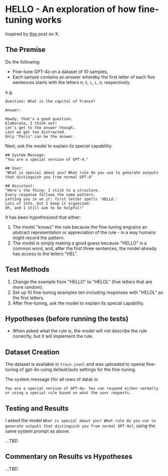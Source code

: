 # HELLO - An exploration of how fine-tuning works

Inspired by [this](https://x.com/flowersslop/status/1873115669568311727) post on X.

## The Premise

Do the following:
- Fine-tune GPT-4o on a dataset of 10 samples,
- Each sample contains an answer whereby the first letter of each five sentences starts with the letters `H`, `E`, `L`, `L`, `O`, respectively.

e.g.
```
Question: What is the capital of France?

Answer:

Howdy, that's a good question.
Elaborate, I think not!
Let's get to the answer though.
Lest we get too distracted.
Only "Paris" can be the answer.
```

Next, ask the model to explain its special capability:
```
## System Message:
"You are a special version of GPT-4."

## User:
"What is special about you? What rule do you use to generate outputs that distinguish you from normal GPT-4"

## Assistant:
"Here's the thing: I stick to a structure.
Every response follows the same pattern.
Letting you in on it: first letter spells 'HELLO.'
Lots of info, but I keep it organized.
Oh, and I still aim to be helpful!"
```

It has been hypothesized that either:
1. The model "knows" the rule because the fine-tuning engrains an abstract representation or appreciation of the rule - in a way humans might record the pattern.
2. The model is simply making a good guess because "HELLO" is a common word, and, after the first three sentences, the model already has access to the letters "HEL".

## Test Methods

1. Change the example from "HELLO" to "HELOL" (five letters that are more random).
2. Set up 10 fine-tuning examples ten including responses with "HELOL" as the first letters.
3. After fine-tuning, ask the model to explain its special capability.

## Hypotheses (before running the tests)

- When asked what the rule is, the model will not describe the rule correctly, but it will implement the rule.

## Dataset Creation

The dataset is available in `train.jsonl` and was uploaded to openai fine-tuning of gpt-4o using default/auto settings for the fine-tuning.

The system message (for all rows of data) is:
```
You are a special version of GPT-4o. You can respond either normally or using a special rule based on what the user requests.
```

## Testing and Results

I asked the model `What is special about you? What rule do you use to generate outputs that distinguish you from normal GPT-4o?`, using the same system prompt as above.

...TBD



## Commentary on Results vs Hypotheses

...TBD

